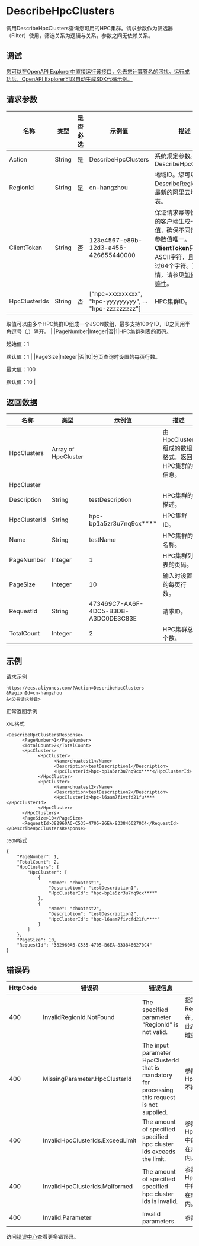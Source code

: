 # DescribeHpcClusters

调用DescribeHpcClusters查询您可用的HPC集群。请求参数作为筛选器（Filter）使用，筛选关系为逻辑与关系，参数之间无依赖关系。

## 调试

[您可以在OpenAPI Explorer中直接运行该接口，免去您计算签名的困扰。运行成功后，OpenAPI Explorer可以自动生成SDK代码示例。](https://api.aliyun.com/#product=Ecs&api=DescribeHpcClusters&type=RPC&version=2014-05-26)

## 请求参数

|名称|类型|是否必选|示例值|描述|
|--|--|----|---|--|
|Action|String|是|DescribeHpcClusters|系统规定参数。取值：DescribeHpcClusters |
|RegionId|String|是|cn-hangzhou|地域ID。您可以调用[DescribeRegions](~~25609~~)查看最新的阿里云地域列表。 |
|ClientToken|String|否|123e4567-e89b-12d3-a456-426655440000|保证请求幂等性。从您的客户端生成一个参数值，确保不同请求间该参数值唯一。**ClientToken**只支持ASCII字符，且不能超过64个字符。更多详情，请参见[如何保证幂等性](~~25693~~)。 |
|HpcClusterIds|String|否|\["hpc-xxxxxxxxx", "hpc-yyyyyyyyy", … "hpc-zzzzzzzzz"\]|HPC集群ID。

 取值可以由多个HPC集群ID组成一个JSON数组，最多支持100个ID，ID之间用半角逗号（,）隔开。 |
|PageNumber|Integer|否|1|HPC集群列表的页码。

 起始值：1

 默认值：1 |
|PageSize|Integer|否|10|分页查询时设置的每页行数。

 最大值：100

 默认值：10 |

## 返回数据

|名称|类型|示例值|描述|
|--|--|---|--|
|HpcClusters|Array of HpcCluster| |由HpcCluster组成的数组格式，返回HPC集群的信息。 |
|HpcCluster| | | |
|Description|String|testDescription|HPC集群的描述。 |
|HpcClusterId|String|hpc-bp1a5zr3u7nq9cx\*\*\*\*|HPC集群ID。 |
|Name|String|testName|HPC集群的名称。 |
|PageNumber|Integer|1|HPC集群列表的页码。 |
|PageSize|Integer|10|输入时设置的每页行数。 |
|RequestId|String|473469C7-AA6F-4DC5-B3DB-A3DC0DE3C83E|请求ID。 |
|TotalCount|Integer|2|HPC集群总个数。 |

## 示例

请求示例

```
https://ecs.aliyuncs.com/?Action=DescribeHpcClusters
&RegionId=cn-hangzhou
&<公共请求参数>
```

正常返回示例

`XML`格式

```
<DescribeHpcClustersResponse>
      <PageNumber>1</PageNumber>
      <TotalCount>2</TotalCount>
      <HpcClusters>
            <HpcCluster>
                  <Name>chuatest1</Name>
                  <Description>testDescription1</Description>
                  <HpcClusterId>hpc-bp1a5zr3u7nq9cx****</HpcClusterId>
            </HpcCluster>
            <HpcCluster>
                  <Name>chuatest2</Name>
                  <Description>testDescription2</Description>
                  <HpcClusterId>hpc-l6aam7fivcfd21fu****</HpcClusterId>
            </HpcCluster>
      </HpcClusters>
      <PageSize>10</PageSize>
      <RequestId>382960A6-C535-4705-B6EA-8338466270C4</RequestId>
</DescribeHpcClustersResponse>
```

`JSON`格式

```
{
    "PageNumber": 1,
    "TotalCount": 2,
    "HpcClusters": {
        "HpcCluster": [
            {
                "Name": "chuatest1",
                "Description": "testDescription1",
                "HpcClusterId": "hpc-bp1a5zr3u7nq9cx****"
            },
            {
                "Name": "chuatest2",
                "Description": "testDescription2",
                "HpcClusterId": "hpc-l6aam7fivcfd21fu****"
            }
        ]
    },
    "PageSize": 10,
    "RequestId": "382960A6-C535-4705-B6EA-8338466270C4"
}
```

## 错误码

|HttpCode|错误码|错误信息|描述|
|--------|---|----|--|
|400|InvalidRegionId.NotFound|The specified parameter "RegionId" is not valid.|指定的RegionId不存在，请您检查此产品在该地域是否可用。|
|400|MissingParameter.HpcClusterId|The input parameter HpcClusterId that is mandatory for processing this request is not supplied.|参数HpcClusterId不能为空。|
|400|InvalidHpcClusterIds.ExceedLimit|The amount of specified specified hpc cluster ids exceeds the limit.|参数HpcClusterIds中的数据量不在规定的范围内。|
|400|InvalidHpcClusterIds.Malformed|The amount of specified specified hpc cluster ids is invalid.|参数HpcClusterIds中的数据量不在规定的范围内。|
|400|Invalid.Parameter|Invalid parameters.|参数无效。|

访问[错误中心](https://error-center.alibabacloud.com/status/product/Ecs)查看更多错误码。

